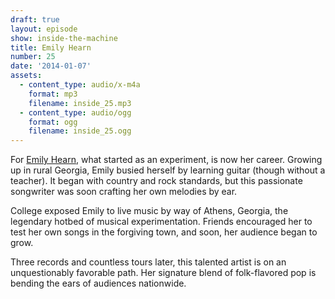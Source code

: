 ```yaml
---
draft: true
layout: episode
show: inside-the-machine
title: Emily Hearn
number: 25
date: '2014-01-07'
assets:
  - content_type: audio/x-m4a
    format: mp3
    filename: inside_25.mp3
  - content_type: audio/ogg
    format: ogg
    filename: inside_25.ogg
---
```

For [Emily Hearn](http://emilyhearn.com), what started as an experiment, is now her career. Growing up in rural Georgia, Emily busied herself by learning guitar (though without a teacher). It began with country and rock standards, but this passionate songwriter was soon crafting her own melodies by ear.

College exposed Emily to live music by way of Athens, Georgia, the legendary hotbed of musical experimentation. Friends encouraged her to test her own songs in the forgiving town, and soon, her audience began to grow.

Three records and countless tours later, this talented artist is on an unquestionably favorable path. Her signature blend of folk-flavored pop is bending the ears of audiences nationwide.